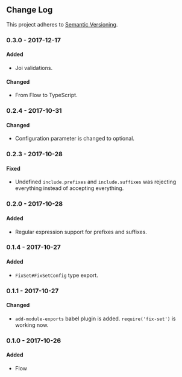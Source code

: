 <!-- Titles: Added, Changed, Deprecated, Removed, Fixed, Security -->

## Change Log

This project adheres to [Semantic Versioning](http://semver.org/).

### 0.3.0 - 2017-12-17

#### Added

* Joi validations.

#### Changed

* From Flow to TypeScript.

### 0.2.4 - 2017-10-31

#### Changed

* Configuration parameter is changed to optional.


### 0.2.3 - 2017-10-28

#### Fixed

* Undefined `include.prefixes` and `include.suffixes` was rejecting everything instead of accepting everything.

### 0.2.0 - 2017-10-28

#### Added

* Regular expression support for prefixes and suffixes.

### 0.1.4 - 2017-10-27

#### Added

* `FixSet#FixSetConfig` type export.

### 0.1.1 - 2017-10-27

#### Changed

* `add-module-exports` babel plugin is added. `require('fix-set')` is working now.

### 0.1.0 - 2017-10-26

#### Added

* Flow
